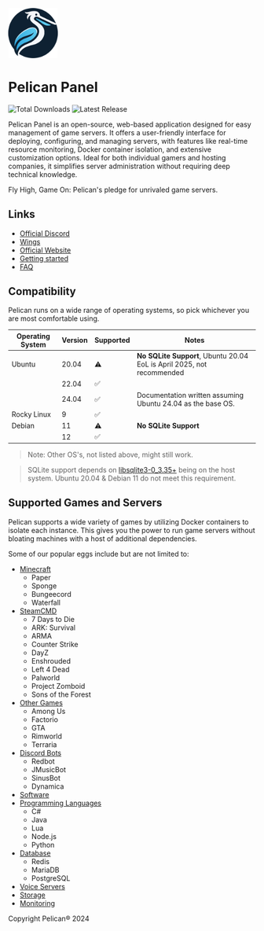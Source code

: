 <img width="20%" src="https://raw.githubusercontent.com/pelican-dev/panel/main/public/pelican.svg" alt="logo">

# Pelican Panel

![Total Downloads](https://img.shields.io/github/downloads/pelican-dev/panel/total?style=flat&label=Total%20Downloads&labelColor=rgba(0%2C%2070%2C%20114%2C%201)&color=rgba(255%2C%20255%2C%20255%2C%201))
![Latest Release](https://img.shields.io/github/v/release/pelican-dev/panel?style=flat&label=Latest%20Release&labelColor=rgba(0%2C%2070%2C%20114%2C%201)&color=rgba(255%2C%20255%2C%20255%2C%201))


Pelican Panel is an open-source, web-based application designed for easy management of game servers.
It offers a user-friendly interface for deploying, configuring, and managing servers, with features like real-time resource monitoring, Docker container isolation, and extensive customization options.
Ideal for both individual gamers and hosting companies, it simplifies server administration without requiring deep technical knowledge.

Fly High, Game On: Pelican's pledge for unrivaled game servers.

## Links

* [Official Discord](https://discord.gg/pelican-panel)
* [Wings](https://github.com/pelican-dev/wings)
* [Official Website](https://pelican.dev/)
* [Getting started](https://pelican.dev/docs/panel/getting-started)
* [FAQ](https://pelican.dev/faq)

## Compatibility
Pelican runs on a wide range of operating systems, so pick whichever you are most comfortable using.

| Operating System | Version | Supported | Notes |
|---|---|---|---|
| Ubuntu | 20.04 |  ⚠️︎ | **No SQLite Support**, Ubuntu 20.04 EoL is April 2025, not recommended |
|  | 22.04 | ✅︎ |  |
|  | 24.04 | ✅︎ | Documentation written assuming Ubuntu 24.04 as the base OS. |
| Rocky Linux | 9 | ✅︎ | |  |
| Debian | 11 | ⚠️ | **No SQLite Support** |
|  | 12 | ✅︎ |  |

> Note: Other OS's, not listed above, might still work.

> SQLite support depends on [libsqlite3-0_3.35+](https://pkgs.org/download/libsqlite3-0) being on the host system. Ubuntu 20.04 & Debian 11 do not meet this requirement.

## Supported Games and Servers

Pelican supports a wide variety of games by utilizing Docker containers to isolate each instance.
This gives you the power to run game servers without bloating machines with a host of additional dependencies.

Some of our popular eggs include but are not limited to:

* [Minecraft](https://github.com/pelican-eggs/minecraft)
  * Paper
  * Sponge
  * Bungeecord
  * Waterfall
* [SteamCMD](https://github.com/pelican-eggs/steamcmd)
  * 7 Days to Die
  * ARK: Survival
  * ARMA
  * Counter Strike
  * DayZ
  * Enshrouded
  * Left 4 Dead
  * Palworld
  * Project Zomboid
  * Sons of the Forest
* [Other Games](https://github.com/pelican-eggs/games)
  * Among Us
  * Factorio
  * GTA
  * Rimworld
  * Terraria
* [Discord Bots](https://github.com/pelican-eggs/chatbots)
  * Redbot
  * JMusicBot
  * SinusBot
  * Dynamica
* [Software](https://github.com/pelican-eggs/software)
* [Programming Languages](https://github.com/pelican-eggs/generic)
  * C#
  * Java
  * Lua
  * Node.js
  * Python
* [Database](https://github.com/pelican-eggs/database)
  * Redis
  * MariaDB
  * PostgreSQL
* [Voice Servers](https://github.com/pelican-eggs/voice)
* [Storage](https://github.com/pelican-eggs/storage)
* [Monitoring](https://github.com/pelican-eggs/monitoring)

Copyright Pelican® 2024
